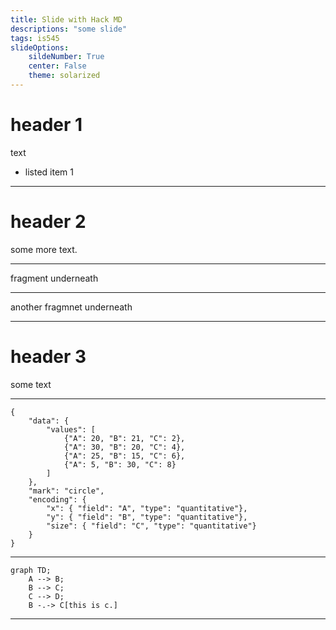 ```yaml
---
title: Slide with Hack MD
descriptions: "some slide"
tags: is545
slideOptions:
    sildeNumber: True
    center: False
    theme: solarized
---
```


# header 1

text

* listed item 1

---

# header 2

some more text.

----

fragment underneath


----

another fragmnet underneath

---

# header 3

some text 

----

```vega
{
    "data": {
        "values": [
            {"A": 20, "B": 21, "C": 2},
            {"A": 30, "B": 20, "C": 4},
            {"A": 25, "B": 15, "C": 6},
            {"A": 5, "B": 30, "C": 8}
        ]
    },
    "mark": "circle",
    "encoding": {
        "x": { "field": "A", "type": "quantitative"},
        "y": { "field": "B", "type": "quantitative"},
        "size": { "field": "C", "type": "quantitative"}
    }
}
```

---

```mermaid
graph TD;
    A --> B;
    B --> C;
    C --> D;
    B -.-> C[this is c.]
```

---

# 